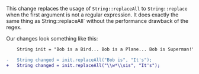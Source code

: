 This change replaces the usage of `String::replaceAll` to `String::replace` when the first argument is not a regular expression. It does exactly the same thing as String::replaceAll` without the performance drawback of the regex.

Our changes look something like this:

```diff
    String init = "Bob is a Bird... Bob is a Plane... Bob is Superman!";

-   String changed = init.replaceAll("Bob is", "It's");
+   String changed = init.replaceAll("\\w*\\sis", "It's");
```
